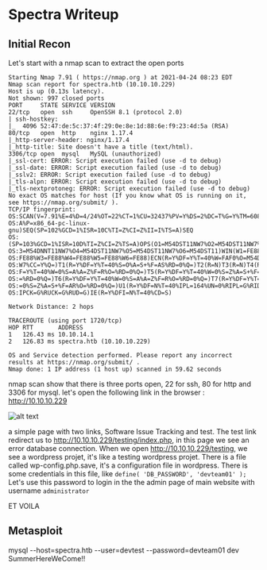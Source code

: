 # Spectra Writeup
## Initial Recon
Let's start with a nmap scan to extract the open ports

```
Starting Nmap 7.91 ( https://nmap.org ) at 2021-04-24 08:23 EDT
Nmap scan report for spectra.htb (10.10.10.229)
Host is up (0.13s latency).
Not shown: 997 closed ports
PORT     STATE SERVICE VERSION
22/tcp   open  ssh     OpenSSH 8.1 (protocol 2.0)
| ssh-hostkey: 
|_  4096 52:47:de:5c:37:4f:29:0e:8e:1d:88:6e:f9:23:4d:5a (RSA)
80/tcp   open  http    nginx 1.17.4
|_http-server-header: nginx/1.17.4
|_http-title: Site doesn't have a title (text/html).
3306/tcp open  mysql   MySQL (unauthorized)
|_ssl-cert: ERROR: Script execution failed (use -d to debug)
|_ssl-date: ERROR: Script execution failed (use -d to debug)
|_sslv2: ERROR: Script execution failed (use -d to debug)
|_tls-alpn: ERROR: Script execution failed (use -d to debug)
|_tls-nextprotoneg: ERROR: Script execution failed (use -d to debug)
No exact OS matches for host (If you know what OS is running on it, see https://nmap.org/submit/ ).
TCP/IP fingerprint:
OS:SCAN(V=7.91%E=4%D=4/24%OT=22%CT=1%CU=32437%PV=Y%DS=2%DC=T%G=Y%TM=60840E0
OS:A%P=x86_64-pc-linux-gnu)SEQ(SP=102%GCD=1%ISR=10C%TI=Z%CI=Z%II=I%TS=A)SEQ
OS:(SP=103%GCD=1%ISR=10D%TI=Z%CI=Z%TS=A)OPS(O1=M54DST11NW7%O2=M54DST11NW7%O
OS:3=M54DNNT11NW7%O4=M54DST11NW7%O5=M54DST11NW7%O6=M54DST11)WIN(W1=FE88%W2=
OS:FE88%W3=FE88%W4=FE88%W5=FE88%W6=FE88)ECN(R=Y%DF=Y%T=40%W=FAF0%O=M54DNNSN
OS:W7%CC=Y%Q=)T1(R=Y%DF=Y%T=40%S=O%A=S+%F=AS%RD=0%Q=)T2(R=N)T3(R=N)T4(R=Y%D
OS:F=Y%T=40%W=0%S=A%A=Z%F=R%O=%RD=0%Q=)T5(R=Y%DF=Y%T=40%W=0%S=Z%A=S+%F=AR%O
OS:=%RD=0%Q=)T6(R=Y%DF=Y%T=40%W=0%S=A%A=Z%F=R%O=%RD=0%Q=)T7(R=Y%DF=Y%T=40%W
OS:=0%S=Z%A=S+%F=AR%O=%RD=0%Q=)U1(R=Y%DF=N%T=40%IPL=164%UN=0%RIPL=G%RID=G%R
OS:IPCK=G%RUCK=G%RUD=G)IE(R=Y%DFI=N%T=40%CD=S)

Network Distance: 2 hops

TRACEROUTE (using port 1720/tcp)
HOP RTT       ADDRESS
1   126.43 ms 10.10.14.1
2   126.83 ms spectra.htb (10.10.10.229)

OS and Service detection performed. Please report any incorrect results at https://nmap.org/submit/ .
Nmap done: 1 IP address (1 host up) scanned in 59.62 seconds
```
nmap scan show that there is three ports open, 22 for ssh, 80 for http and 3306 for mysql.
let's open the following link in the browser : http://10.10.10.229

![alt text](https://pencer.io/assets/images/2021-03-21-16-46-59.png)

a simple page with two links, Software Issue Tracking and test.
The test link redirect us to http://10.10.10.229/testing/index.php, in this page we see an error database connection.
When we open http://10.10.10.229/testing, we see a wordpress projet, it's like a testing wordpress projet.
There is a file called wp-config.php.save, it's a configuration file in wordpress.
There is some credentials in this file, like ```define( 'DB_PASSWORD', 'devteam01' );```
Let's use this password to login in the the admin page of main website with username ```administrator```

ET VOILA

## Metasploit 



mysql --host=spectra.htb --user=devtest --password=devteam01 dev
SummerHereWeCome!!

